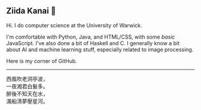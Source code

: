 ## Ziida Kanai 🐉

Hi. I do computer science at the University of Warwick.

I'm comfortable with Python, Java, and HTML/CSS, with some *basic* JavaScript. I've also done a bit of Haskell and C. I generally know a bit about AI and machine learning stuff, especially related to image processing.

Here is my corner of GitHub.

<!-- ![Anurag's GitHub stats](https://github-readme-stats.vercel.app/api?username=Adrakaris&count_private=true&show_icons=true&theme=monokai) -->

<!-- [![Top Langs](https://github-readme-stats.vercel.app/api/top-langs/?username=Adrakaris&layout=compact&theme=monokai&count_private=true)](https://github.com/anuraghazra/github-readme-stats) -->

-----

<!-- 日日采莲去，洲张多暮归。  
弄篙莫溅水，畏湿红莲衣。-->
西風吹老洞亭波，    
一夜湘君白髮多。   
醉後不知天在水，   
滿船清夢壓星河。   
